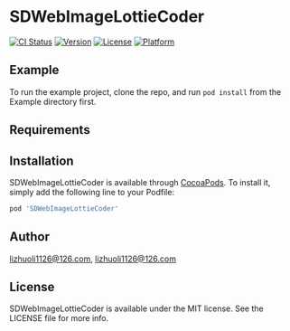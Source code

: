 # SDWebImageLottieCoder

[![CI Status](https://img.shields.io/travis/lizhuoli1126@126.com/SDWebImageLottieCoder.svg?style=flat)](https://travis-ci.org/lizhuoli1126@126.com/SDWebImageLottieCoder)
[![Version](https://img.shields.io/cocoapods/v/SDWebImageLottieCoder.svg?style=flat)](https://cocoapods.org/pods/SDWebImageLottieCoder)
[![License](https://img.shields.io/cocoapods/l/SDWebImageLottieCoder.svg?style=flat)](https://cocoapods.org/pods/SDWebImageLottieCoder)
[![Platform](https://img.shields.io/cocoapods/p/SDWebImageLottieCoder.svg?style=flat)](https://cocoapods.org/pods/SDWebImageLottieCoder)

## Example

To run the example project, clone the repo, and run `pod install` from the Example directory first.

## Requirements

## Installation

SDWebImageLottieCoder is available through [CocoaPods](https://cocoapods.org). To install
it, simply add the following line to your Podfile:

```ruby
pod 'SDWebImageLottieCoder'
```

## Author

lizhuoli1126@126.com, lizhuoli1126@126.com

## License

SDWebImageLottieCoder is available under the MIT license. See the LICENSE file for more info.
